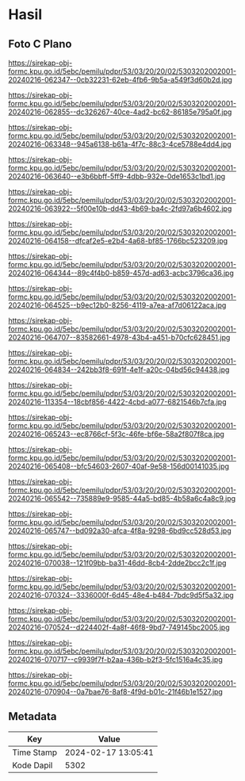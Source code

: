 # Hasil

## Foto C Plano

https://sirekap-obj-formc.kpu.go.id/5ebc/pemilu/pdpr/53/03/20/20/02/5303202002001-20240216-062347--0cb32231-62eb-4fb6-9b5a-a549f3d60b2d.jpg

https://sirekap-obj-formc.kpu.go.id/5ebc/pemilu/pdpr/53/03/20/20/02/5303202002001-20240216-062855--dc326267-40ce-4ad2-bc62-86185e795a0f.jpg

https://sirekap-obj-formc.kpu.go.id/5ebc/pemilu/pdpr/53/03/20/20/02/5303202002001-20240216-063348--945a6138-b61a-4f7c-88c3-4ce5788e4dd4.jpg

https://sirekap-obj-formc.kpu.go.id/5ebc/pemilu/pdpr/53/03/20/20/02/5303202002001-20240216-063640--e3b6bbff-5ff9-4dbb-932e-0de1653c1bd1.jpg

https://sirekap-obj-formc.kpu.go.id/5ebc/pemilu/pdpr/53/03/20/20/02/5303202002001-20240216-063922--5f00e10b-dd43-4b69-ba4c-2fd97a6b4602.jpg

https://sirekap-obj-formc.kpu.go.id/5ebc/pemilu/pdpr/53/03/20/20/02/5303202002001-20240216-064158--dfcaf2e5-e2b4-4a68-bf85-1766bc523209.jpg

https://sirekap-obj-formc.kpu.go.id/5ebc/pemilu/pdpr/53/03/20/20/02/5303202002001-20240216-064344--89c4f4b0-b859-457d-ad63-acbc3796ca36.jpg

https://sirekap-obj-formc.kpu.go.id/5ebc/pemilu/pdpr/53/03/20/20/02/5303202002001-20240216-064525--b9ec12b0-8256-4119-a7ea-af7d06122aca.jpg

https://sirekap-obj-formc.kpu.go.id/5ebc/pemilu/pdpr/53/03/20/20/02/5303202002001-20240216-064707--83582661-4978-43b4-a451-b70cfc628451.jpg

https://sirekap-obj-formc.kpu.go.id/5ebc/pemilu/pdpr/53/03/20/20/02/5303202002001-20240216-064834--242bb3f8-691f-4e1f-a20c-04bd56c94438.jpg

https://sirekap-obj-formc.kpu.go.id/5ebc/pemilu/pdpr/53/03/20/20/02/5303202002001-20240216-113354--18cbf856-4422-4cbd-a077-6821546b7cfa.jpg

https://sirekap-obj-formc.kpu.go.id/5ebc/pemilu/pdpr/53/03/20/20/02/5303202002001-20240216-065243--ec8766cf-5f3c-46fe-bf6e-58a2f807f8ca.jpg

https://sirekap-obj-formc.kpu.go.id/5ebc/pemilu/pdpr/53/03/20/20/02/5303202002001-20240216-065408--bfc54603-2607-40af-9e58-156d00141035.jpg

https://sirekap-obj-formc.kpu.go.id/5ebc/pemilu/pdpr/53/03/20/20/02/5303202002001-20240216-065542--735889e9-9585-44a5-bd85-4b58a6c4a8c9.jpg

https://sirekap-obj-formc.kpu.go.id/5ebc/pemilu/pdpr/53/03/20/20/02/5303202002001-20240216-065747--bd092a30-afca-4f8a-9298-6bd9cc528d53.jpg

https://sirekap-obj-formc.kpu.go.id/5ebc/pemilu/pdpr/53/03/20/20/02/5303202002001-20240216-070038--121f09bb-ba31-46dd-8cb4-2dde2bcc2c1f.jpg

https://sirekap-obj-formc.kpu.go.id/5ebc/pemilu/pdpr/53/03/20/20/02/5303202002001-20240216-070324--3336000f-6d45-48e4-b484-7bdc9d5f5a32.jpg

https://sirekap-obj-formc.kpu.go.id/5ebc/pemilu/pdpr/53/03/20/20/02/5303202002001-20240216-070524--d224402f-4a8f-46f8-9bd7-749145bc2005.jpg

https://sirekap-obj-formc.kpu.go.id/5ebc/pemilu/pdpr/53/03/20/20/02/5303202002001-20240216-070717--c9939f7f-b2aa-436b-b2f3-5fc1516a4c35.jpg

https://sirekap-obj-formc.kpu.go.id/5ebc/pemilu/pdpr/53/03/20/20/02/5303202002001-20240216-070904--0a7bae76-8af8-4f9d-b01c-21f46b1e1527.jpg


## Metadata

| Key        | Value               |
| ---------- | ------------------- |
| Time Stamp | 2024-02-17 13:05:41 |
| Kode Dapil | 5302                |



